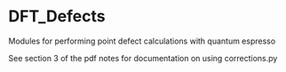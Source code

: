 # DFT_Defects
Modules for performing point defect calculations with quantum espresso

See section 3 of the pdf notes for documentation on using corrections.py
